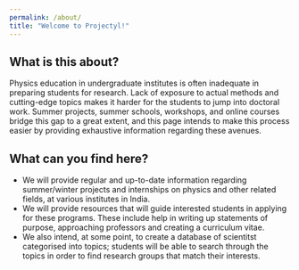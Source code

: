 ```yaml
---
permalink: /about/
title: "Welcome to Projectyl!"
---
```


## What is this about?

Physics education in undergraduate institutes is often inadequate in preparing students for research. Lack of exposure to actual methods and cutting-edge topics makes it harder for the students to jump into doctoral work. Summer projects, summer schools, workshops, and online courses bridge this gap to a great extent, and this page intends to make this process easier by providing exhaustive information regarding these avenues.

## What can you find here?

* We will provide regular and up-to-date information regarding summer/winter projects and internships on physics and other related fields, at various institutes in India.
* We will provide resources that will guide interested students in applying for these programs. These include help in writing up statements of purpose, approaching professors and creating a curriculum vitae.
* We also intend, at some point, to create a database of scientitst categorised into topics; students will be able to search through the topics in order to find research groups that match their interests.

